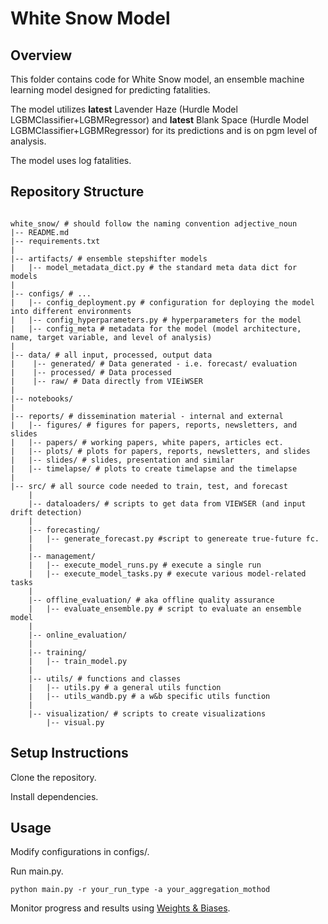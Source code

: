 # White Snow Model
## Overview
This folder contains code for White Snow model, an ensemble machine learning model designed for predicting fatalities. 

The model utilizes **latest** Lavender Haze (Hurdle Model LGBMClassifier+LGBMRegressor) and **latest** Blank Space (Hurdle Model LGBMClassifier+LGBMRegressor) for its predictions and is on pgm level of analysis.

The model uses log fatalities.

## Repository Structure
```

white_snow/ # should follow the naming convention adjective_noun
|-- README.md
|-- requirements.txt
|
|-- artifacts/ # ensemble stepshifter models  
|   |-- model_metadata_dict.py # the standard meta data dict for models
|
|-- configs/ # ...
|   |-- config_deployment.py # configuration for deploying the model into different environments
|   |-- config_hyperparameters.py # hyperparameters for the model
|   |-- config_meta # metadata for the model (model architecture, name, target variable, and level of analysis)
|
|-- data/ # all input, processed, output data
|    |-- generated/ # Data generated - i.e. forecast/ evaluation
|    |-- processed/ # Data processed
|    |-- raw/ # Data directly from VIEiWSER
|
|-- notebooks/
|
|-- reports/ # dissemination material - internal and external 
|   |-- figures/ # figures for papers, reports, newsletters, and slides 
|   |-- papers/ # working papers, white papers, articles ect.
|   |-- plots/ # plots for papers, reports, newsletters, and slides
|   |-- slides/ # slides, presentation and similar
|   |-- timelapse/ # plots to create timelapse and the timelapse
|
|-- src/ # all source code needed to train, test, and forecast
    |
    |-- dataloaders/ # scripts to get data from VIEWSER (and input drift detection)
    |
    |-- forecasting/
    |   |-- generate_forecast.py #script to genereate true-future fc.
    |
    |-- management/  
    |   |-- execute_model_runs.py # execute a single run
    |   |-- execute_model_tasks.py # execute various model-related tasks
    |
    |-- offline_evaluation/ # aka offline quality assurance
    |   |-- evaluate_ensemble.py # script to evaluate an ensemble model
    |
    |-- online_evaluation/
    |
    |-- training/
    |   |-- train_model.py
    |
    |-- utils/ # functions and classes 
    |   |-- utils.py # a general utils function
    |   |-- utils_wandb.py # a w&b specific utils function  
    | 
    |-- visualization/ # scripts to create visualizations
        |-- visual.py 

```

## Setup Instructions
Clone the repository.

Install dependencies.

## Usage
Modify configurations in configs/.

Run main.py.

```
python main.py -r your_run_type -a your_aggregation_mothod
```

Monitor progress and results using [Weights & Biases](https://wandb.ai/views_pipeline/white_snow).